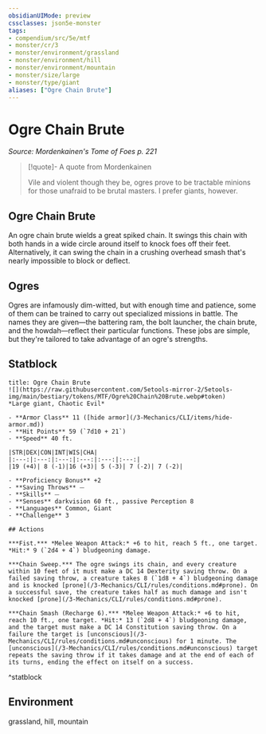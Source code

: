 ```yaml
---
obsidianUIMode: preview
cssclasses: json5e-monster
tags:
- compendium/src/5e/mtf
- monster/cr/3
- monster/environment/grassland
- monster/environment/hill
- monster/environment/mountain
- monster/size/large
- monster/type/giant
aliases: ["Ogre Chain Brute"]
---
```

# Ogre Chain Brute
*Source: Mordenkainen's Tome of Foes p. 221*  

> [!quote]- A quote from Mordenkainen  
> 
> Vile and violent though they be, ogres prove to be tractable minions for those unafraid to be brutal masters. I prefer giants, however.

## Ogre Chain Brute

An ogre chain brute wields a great spiked chain. It swings this chain with both hands in a wide circle around itself to knock foes off their feet. Alternatively, it can swing the chain in a crushing overhead smash that's nearly impossible to block or deflect.

## Ogres

Ogres are infamously dim-witted, but with enough time and patience, some of them can be trained to carry out specialized missions in battle. The names they are given—the battering ram, the bolt launcher, the chain brute, and the howdah—reflect their particular functions. These jobs are simple, but they're tailored to take advantage of an ogre's strengths.


## Statblock

```ad-statblock
title: Ogre Chain Brute
![](https://raw.githubusercontent.com/5etools-mirror-2/5etools-img/main/bestiary/tokens/MTF/Ogre%20Chain%20Brute.webp#token)
*Large giant, Chaotic Evil*

- **Armor Class** 11 ([hide armor](/3-Mechanics/CLI/items/hide-armor.md))
- **Hit Points** 59 (`7d10 + 21`) 
- **Speed** 40 ft.

|STR|DEX|CON|INT|WIS|CHA|
|:---:|:---:|:---:|:---:|:---:|:---:|
|19 (+4)| 8 (-1)|16 (+3)| 5 (-3)| 7 (-2)| 7 (-2)|

- **Proficiency Bonus** +2
- **Saving Throws** ⏤
- **Skills** ⏤
- **Senses** darkvision 60 ft., passive Perception 8
- **Languages** Common, Giant
- **Challenge** 3

## Actions

***Fist.*** *Melee Weapon Attack:* +6 to hit, reach 5 ft., one target. *Hit:* 9 (`2d4 + 4`) bludgeoning damage.

***Chain Sweep.*** The ogre swings its chain, and every creature within 10 feet of it must make a DC 14 Dexterity saving throw. On a failed saving throw, a creature takes 8 (`1d8 + 4`) bludgeoning damage and is knocked [prone](/3-Mechanics/CLI/rules/conditions.md#prone). On a successful save, the creature takes half as much damage and isn't knocked [prone](/3-Mechanics/CLI/rules/conditions.md#prone).

***Chain Smash (Recharge 6).*** *Melee Weapon Attack:* +6 to hit, reach 10 ft., one target. *Hit:* 13 (`2d8 + 4`) bludgeoning damage, and the target must make a DC 14 Constitution saving throw. On a failure the target is [unconscious](/3-Mechanics/CLI/rules/conditions.md#unconscious) for 1 minute. The [unconscious](/3-Mechanics/CLI/rules/conditions.md#unconscious) target repeats the saving throw if it takes damage and at the end of each of its turns, ending the effect on itself on a success.
```
^statblock

## Environment

grassland, hill, mountain